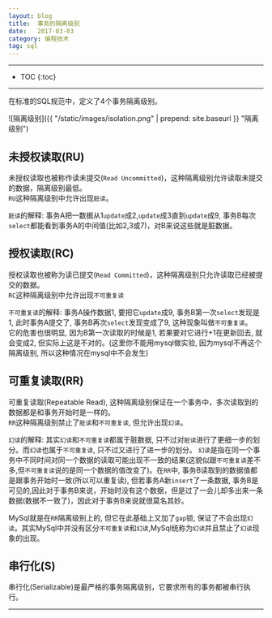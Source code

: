 ```yaml
---
layout: blog
title:  事务的隔离级别
date:   2017-03-03
category: 编程技术
tag: sql
---
```




*****

* TOC
{:toc}

*****
在标准的SQL规范中，定义了4个事务隔离级别。

![隔离级别]({{ "/static/images/isolation.png"  | prepend: site.baseurl }} "隔离级别")

## 未授权读取(RU)
未授权读取也被称作读未提交(`Read Uncommitted`)，这种隔离级别允许读取未提交的数据，隔离级别最低。  
`RU`这种隔离级别中允许出现`脏读`。

`脏读`的解释: 事务A把一数据从1`update`成2,`update`成3直到`update`成9, 事务B每次`select`都能看到事务A的中间值(比如2,3或7)，对B来说这些就是脏数据。

## 授权读取(RC)
授权读取也被称为读已提交(`Read Committed`)，这种隔离级别只允许读取已经被提交的数据。  
`RC`这种隔离级别中允许出现`不可重复读`  

`不可重复读`的解释: 事务A操作数据1, 要把它`update`成9, 事务B第一次`select`发现是1, 此时事务A提交了, 事务B再次`select`发现变成了9, 这种现象叫做`不可重复读`。   
它的危害也很明显, 因为B第一次读取的时候是1, 若果要对它进行+1在更新回去, 就会变成2, 但实际上这是不对的。(这里你不能用mysql做实验, 因为mysql不再这个隔离级别, 所以这种情况在mysql中不会发生)

## 可重复读取(RR)
可重复读取(Repeatable Read), 这种隔离级别保证在一个事务中，多次读取到的数据都是和事务开始时是一样的。  
`RR`这种隔离级别禁止了`脏读`和`不可重复读`, 但允许出现`幻读`。

`幻读`的解释: 其实`幻读`和`不可重复读`都属于脏数据, 只不过对`脏读`进行了更细一步的划分。而`幻读`也属于`不可重复读`, 只不过又进行了进一步的划分。 `幻读`是指在同一个事务中不同时间对同一个数据的读取可能出现不一致的结果(这貌似跟`不可重复读`差不多,但`不可重复读`说的是同一个数据的值改变了)。在`RR`中, 事务B读取到的数据值都是跟事务开始时一致(所以可以重复读), 但若事务A新`insert`了一条数据, 事务B是可见的,因此对于事务B来说，开始时没有这个数据，但是过了一会儿却多出来一条数据(数据不一致了)，因此对于事务B来说就很莫名其妙。  

MySql就是在`RR`隔离级别上的, 但它在此基础上又加了`gap`锁, 保证了不会出现`幻读`。其实MySql中并没有区分`不可重复读`和`幻读`,MySql统称为`幻读`并且禁止了`幻读`现象的出现。

## 串行化(S)
串行化(Serializable)是最严格的事务隔离级别，它要求所有的事务都被串行执行。

*****
